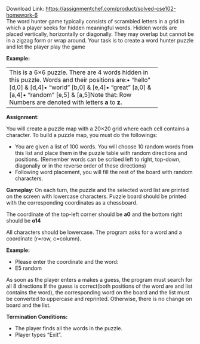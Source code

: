 Download Link: https://assignmentchef.com/product/solved-cse102-homework-6
<br>
The word hunter game typically consists of scrambled letters in a grid in which a player seeks for hidden meaningful words. Hidden words are placed vertically, horizontally or diagonally. They may overlap but cannot be in a zigzag form or wrap around. Your task is to create a word hunter puzzle and let the player play the game

<strong>Example:   </strong>

<table width="390">

 <tbody>

  <tr>

   <td width="390">This is a 6×6 puzzle. There are 4 words hidden in this puzzle. Words and their positions are:•  “hello” [d,0] &amp; [d,4]•  “world” [b,0] &amp; [e,4]•  “great” [a,0] &amp; [a,4]•  “random” [e,5] &amp; [a,5]Note that: Row Numbers are denoted with letters<strong> a</strong> to <strong>z.</strong></td>

  </tr>

 </tbody>

</table>

<strong>Assignment: </strong>

You will create a puzzle map with a  20×20 grid where each cell contains a character. To build a puzzle map, you must do the followings:

<ul>

 <li>You are given a list of 100 words. You will choose 10 random words from this list and place them in the puzzle table with random directions and positions. (Remember words can be scribed left to right, top-down, diagonally or in the reverse order of these directions)</li>

 <li>Following word placement, you will fill the rest of the board with random characters.</li>

</ul>

<strong>Gameplay</strong>: On each turn, the puzzle and the selected word list are printed on the screen with lowercase characters. Puzzle board should be printed with the corresponding coordinates as a chessboard.

The coordinate of the top-left corner should be <strong>a0</strong>  and the bottom right should be <strong>o14</strong>

All characters should be lowercase. The program asks for a word and a coordinate (r=row, c=column).  <strong> </strong>

<strong>Example: </strong>

<ul>

 <li>Please enter the coordinate and the word:</li>

 <li>E5 random</li>

</ul>

As soon as the player enters a makes a guess, the program must search for all 8 directions If the guess is correct(both positions of the word are and list contains the word), the corresponding word on the board and the list must be converted to uppercase and reprinted.  Otherwise, there is no change on board and the list.

<strong>Termination Conditions:  </strong>

<ul>

 <li>The player finds all the words in the puzzle.</li>

 <li>Player types “Exit”.</li>

</ul>


